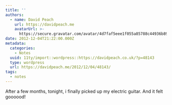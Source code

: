 ```yaml
---
title: ''
authors:
  - name: David Peach
    url: https://davidpeach.me
    avatarUrl: >-
      https://secure.gravatar.com/avatar/4d7faf5eee1f055a85788c44936b8995eaab6dfb004e7854ec747ccb272e91ee?s=96&d=mm&r=g
date: 2012-12-04T21:22:00.000Z
metadata:
  categories:
    - Notes
  uuid: 11ty/import::wordpress::https://davidpeach.co.uk/?p=48143
  type: wordpress
  url: https://davidpeach.me/2012/12/04/48143/
tags:
  - notes
---
```

After a few months, tonight, i finally picked up my electric guitar. And it felt goooood!